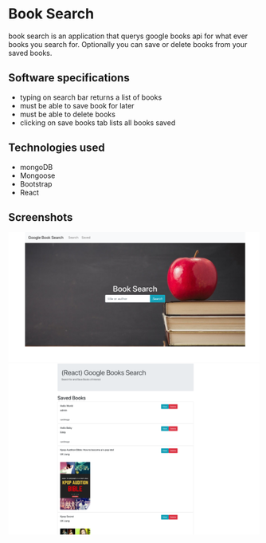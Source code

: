 # Book Search
book search is an application that querys google books api for what ever books you search for. Optionally you can save or delete books from your saved books.

## Software specifications
- typing on search bar returns a list of books
- must be able to save book for later
- must be able to delete books
- clicking on save books tab lists all books saved

## Technologies used
- mongoDB
- Mongoose
- Bootstrap
- React

## Screenshots
![Main page](./assets/ss1.png)
![Saved books](./assets/ss2.png)
